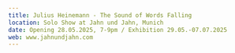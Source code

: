 ```yaml
---
title: Julius Heinemann - The Sound of Words Falling
location: Solo Show at Jahn und Jahn, Munich
date: Opening 28.05.2025, 7-9pm / Exhibition 29.05.-07.07.2025
web: www.jahnundjahn.com
---
```

